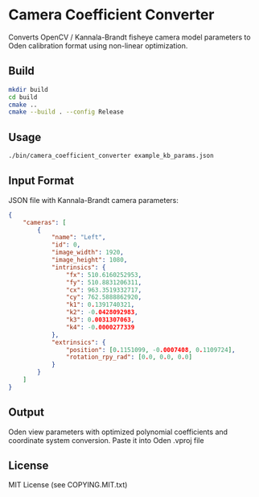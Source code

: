 # Camera Coefficient Converter

Converts OpenCV / Kannala-Brandt fisheye camera model parameters to Oden calibration format using non-linear optimization.

## Build

```bash
mkdir build
cd build
cmake ..
cmake --build . --config Release
```

## Usage

```bash
./bin/camera_coefficient_converter example_kb_params.json
```

## Input Format

JSON file with Kannala-Brandt camera parameters:

```json
{
    "cameras": [
        {
            "name": "Left",
            "id": 0,
            "image_width": 1920,
            "image_height": 1080,
            "intrinsics": {
                "fx": 510.6160252953,
                "fy": 510.8831206311,
                "cx": 963.3519332717,
                "cy": 762.5888862920,
                "k1": 0.1391740321,
                "k2": -0.0428092983,
                "k3": 0.0031307063,
                "k4": -0.0000277339
            },
            "extrinsics": {
                "position": [0.1151099, -0.0007408, 0.1109724],
                "rotation_rpy_rad": [0.0, 0.0, 0.0]
            }
        }
    ]
}
```

## Output

Oden view parameters with optimized polynomial coefficients and coordinate system conversion.
Paste it into Oden .vproj file

## License

MIT License (see COPYING.MIT.txt)
